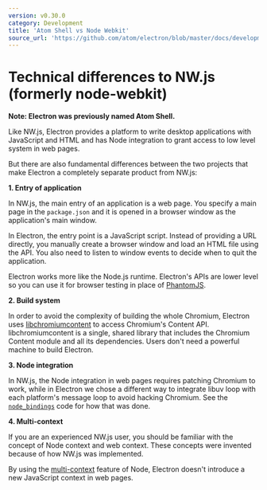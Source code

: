 ```yaml
---
version: v0.30.0
category: Development
title: 'Atom Shell vs Node Webkit'
source_url: 'https://github.com/atom/electron/blob/master/docs/development/atom-shell-vs-node-webkit.md'
---
```


# Technical differences to NW.js (formerly node-webkit)

__Note: Electron was previously named Atom Shell.__

Like NW.js, Electron provides a platform to write desktop applications
with JavaScript and HTML and has Node integration to grant access to low level
system in web pages.

But there are also fundamental differences between the two projects that make
Electron a completely separate product from NW.js:

__1. Entry of application__

In NW.js, the main entry of an application is a web page. You specify a
main page in the `package.json` and it is opened in a browser window as
the application's main window.

In Electron, the entry point is a JavaScript script. Instead of
providing a URL directly, you manually create a browser window and load
an HTML file using the API. You also need to listen to window events
to decide when to quit the application.

Electron works more like the Node.js runtime. Electron's APIs are lower level
so you can use it for browser testing in place of [PhantomJS](http://phantomjs.org/).

__2. Build system__

In order to avoid the complexity of building the whole Chromium, Electron uses
[libchromiumcontent](https://github.com/brightray/libchromiumcontent) to access
Chromium's Content API. libchromiumcontent is a single, shared library that
includes the Chromium Content module and all its dependencies. Users don't
need a powerful machine to build Electron.

__3. Node integration__

In NW.js, the Node integration in web pages requires patching Chromium to
work, while in Electron we chose a different way to integrate libuv loop with
each platform's message loop to avoid hacking Chromium. See the
[`node_bindings`](../../atom/common/) code for how that was done.

__4. Multi-context__

If you are an experienced NW.js user, you should be familiar with the
concept of Node context and web context. These concepts were invented because
of how NW.js was implemented.

By using the [multi-context](http://strongloop.com/strongblog/whats-new-node-js-v0-12-multiple-context-execution/)
feature of Node, Electron doesn't introduce a new JavaScript context in web
pages.

